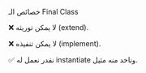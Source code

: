 خصائص الـ Final Class

❌ لا يمكن توريثه (extend).

❌ لا يمكن تنفيذه (implement).

✅ نقدر نعمل له instantiate وناخد منه مثيل.